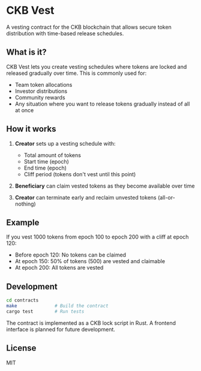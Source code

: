 # CKB Vest

A vesting contract for the CKB blockchain that allows secure token distribution with time-based release schedules.

## What is it?

CKB Vest lets you create vesting schedules where tokens are locked and released gradually over time. This is commonly used for:

- Team token allocations
- Investor distributions
- Community rewards
- Any situation where you want to release tokens gradually instead of all at once

## How it works

1. **Creator** sets up a vesting schedule with:
   - Total amount of tokens
   - Start time (epoch)
   - End time (epoch)
   - Cliff period (tokens don't vest until this point)

2. **Beneficiary** can claim vested tokens as they become available over time

3. **Creator** can terminate early and reclaim unvested tokens (all-or-nothing)

## Example

If you vest 1000 tokens from epoch 100 to epoch 200 with a cliff at epoch 120:
- Before epoch 120: No tokens can be claimed
- At epoch 150: 50% of tokens (500) are vested and claimable
- At epoch 200: All tokens are vested

## Development

```bash
cd contracts
make              # Build the contract
cargo test        # Run tests
```

The contract is implemented as a CKB lock script in Rust. A frontend interface is planned for future development.

## License

MIT
